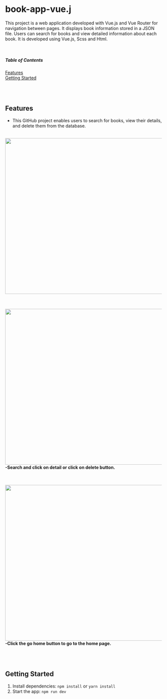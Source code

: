 # book-app-vue.j
This project is a web application developed with Vue.js and Vue Router for navigation between pages. It displays book information stored in a JSON file. Users can search for books and view detailed information about each book. It is developed using Vue.js, Scss and Html.

<br>

##### Table of Contents  
[Features](#features)  
[Getting Started](#getting-started)  

<br> <br>
<a name="features"></a>
## Features
- This GitHub project enables users to search for books, view their details, and delete them from the database.



<br>
<img src  ="https://github.com/sonaykara/number-of-characters-validate-js/assets/108528598/005d880e-53dd-4bf6-9402-b1e5d5d35e8a" width="1200" height="500">



<br><br>
<img margin-top = "25px" src =  "https://github.com/sonaykara/number-of-characters-validate-js/assets/108528598/43060663-d30c-4faf-abb4-e955b5b33fd1" width="1200" height = "500">
<br>
<strong>-Search and click on detail or click on delete button.</strong>

<br>

<br>
<img margin-top = "25px" src =  "https://github.com/sonaykara/number-of-characters-validate-js/assets/108528598/2d3074db-e7f7-45ff-b6fa-79ebdd07a57c" width="800" height = "500">
<br>
<strong>-Click the go home button to go to the home page.</strong>



<br> <br>
<a name="getting-started"></a>
## Getting Started
1. Install dependencies: `npm install` or `yarn install`
2. Start the app: `npm run dev`

